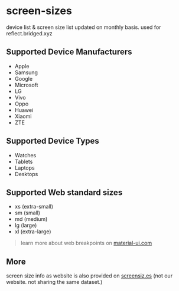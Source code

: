 # screen-sizes
device list &amp; screen size list updated on monthly basis. used for reflect.bridged.xyz


## Supported Device Manufacturers
- Apple
- Samsung
- Google
- Microsoft
- LG
- Vivo
- Oppo
- Huawei
- Xiaomi
- ZTE


## Supported Device Types
- Watches
- Tablets
- Laptops
- Desktops


## Supported Web standard sizes
- xs (extra-small)
- sm (small)
- md (medium)
- lg (large)
- xl (extra-large)

> learn more about web breakpoints on [material-ui.com](https://material-ui.com/customization/breakpoints/)


## More

screen size info as website is also provided on [screensiz.es](https://screensiz.es/) (not our website. not sharing the same dataset.)
